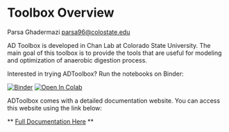 # Toolbox Overview
Parsa Ghadermazi 
parsa96@colostate.edu

AD Toolbox is developed in Chan Lab at Colorado State University. The main goal of this toolbox is to provide the tools that are useful for modeling and optimization of anaerobic digestion process.

Interested in trying ADToolbox? Run the notebooks on Binder:

[![Binder](https://mybinder.org/badge_logo.svg)](https://mybinder.org/v2/gh/chan-csu/ADToolbox/HEAD)
[![Open In Colab](https://colab.research.google.com/assets/colab-badge.svg)](https://github.com/chan-csu/ADToolbox/tree/main/Examples)


ADToolbox comes with a detailed documentation website. You can access this website using the link below:

** [Full Documentation Here](https://chan-csu.github.io/ADToolbox/) **


